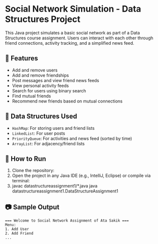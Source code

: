 # Social Network Simulation - Data Structures Project

This Java project simulates a basic social network as part of a Data Structures course assignment. Users can interact with each other through friend connections, activity tracking, and a simplified news feed.

## 📌 Features

- Add and remove users
- Add and remove friendships
- Post messages and view friend news feeds
- View personal activity feeds
- Search for users using binary search
- Find mutual friends
- Recommend new friends based on mutual connections

## 🧠 Data Structures Used

- `HashMap`: For storing users and friend lists
- `LinkedList`: For user posts
- `PriorityQueue`: For activities and news feed (sorted by time)
- `ArrayList`: For adjacency/friend lists

## 🏁 How to Run

1. Clone the repository:
2. Open the project in any Java IDE (e.g., IntelliJ, Eclipse) or compile via terminal:
3. javac datastructureassignment1/*.java
java datastructureassignment1.DataStructureAssignment1


## 📷 Sample Output

```plaintext
=== Welcome to Social Network Assignment of Ata Sakik ===
Menu: 
1. Add User
2. Add Friend
...



